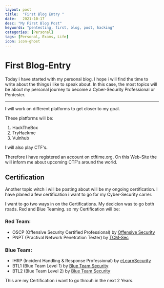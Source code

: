 ```yaml
---
layout: post
title:  "First Blog Entry "
date:   2021-10-17
desc: "My First Blog Post"
keywords: "pentesting, first, blog, post, hacking"
categories: [Personal]
tags: [Personal, Exams, Life]
icon: icon-ghost
---
```


# First Blog-Entry

Today i have started with my personal blog. I hope i will find the time to write about the things i like to speak about. 
In this case, the most topics will be about my personal journey to become a Cyber-Security Professional or Pentester. 

--- 

I will work on different platforms to get closer to my goal. 

These platforms will be: 

1. HackTheBox
2. TryHackme
3. Vulnhub

I will also play CTF's. 

Therefore i have registered an account on ctftime.org. 
On this Web-Site the will inform me about upcoming CTF's around the world. 

## Certification 

 Another topic witch i will be posting about will be my ongoing certification. 
 I have planed a few certification i want to go for my Cyber-Security carrer. 

 I want to go two ways in on the Certifications. My decicion was to go both roads. Red and Blue Teaming. 
 so my Certification will be:
 
### Red Team:
 * OSCP (Offensive Security Certified Professional) by [Offensive Security](https://www.offensive-security.com/pwk-oscp/)
 * PNPT (Practival Network Penetration Tester) by [TCM-Sec](https://certifications.tcm-sec.com/pnpt/)
 
### Blue Team:
 * IHRP (Incident Handling & Response Professional) by [eLearnSecurity](https://elearnsecurity.com/product/ecir-certification/)
 * BTL1 (Blue Team Level 1) by [Blue Team Security](https://securityblue.team/certifications/)
 * BTL2 (Blue Team Level 2) by [Blue Team Security](https://securityblue.team/btl2/)

This are my Certification i want to go throuh in the next 2 Years. 
